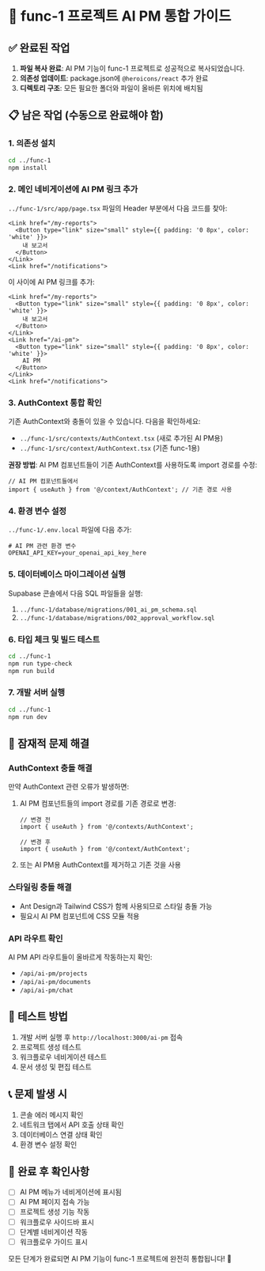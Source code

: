 # 🚀 func-1 프로젝트 AI PM 통합 가이드

## ✅ 완료된 작업

1. **파일 복사 완료**: AI PM 기능이 func-1 프로젝트로 성공적으로 복사되었습니다.
2. **의존성 업데이트**: package.json에 `@heroicons/react` 추가 완료
3. **디렉토리 구조**: 모든 필요한 폴더와 파일이 올바른 위치에 배치됨

## 📋 남은 작업 (수동으로 완료해야 함)

### 1. 의존성 설치
```bash
cd ../func-1
npm install
```

### 2. 메인 네비게이션에 AI PM 링크 추가

`../func-1/src/app/page.tsx` 파일의 Header 부분에서 다음 코드를 찾아:

```tsx
<Link href="/my-reports">
  <Button type="link" size="small" style={{ padding: '0 8px', color: 'white' }}>
    내 보고서
  </Button>
</Link>
<Link href="/notifications">
```

이 사이에 AI PM 링크를 추가:

```tsx
<Link href="/my-reports">
  <Button type="link" size="small" style={{ padding: '0 8px', color: 'white' }}>
    내 보고서
  </Button>
</Link>
<Link href="/ai-pm">
  <Button type="link" size="small" style={{ padding: '0 8px', color: 'white' }}>
    AI PM
  </Button>
</Link>
<Link href="/notifications">
```

### 3. AuthContext 통합 확인

기존 AuthContext와 충돌이 있을 수 있습니다. 다음을 확인하세요:

- `../func-1/src/contexts/AuthContext.tsx` (새로 추가된 AI PM용)
- `../func-1/src/context/AuthContext.tsx` (기존 func-1용)

**권장 방법**: AI PM 컴포넌트들이 기존 AuthContext를 사용하도록 import 경로를 수정:

```tsx
// AI PM 컴포넌트들에서
import { useAuth } from '@/context/AuthContext'; // 기존 경로 사용
```

### 4. 환경 변수 설정

`../func-1/.env.local` 파일에 다음 추가:

```env
# AI PM 관련 환경 변수
OPENAI_API_KEY=your_openai_api_key_here
```

### 5. 데이터베이스 마이그레이션 실행

Supabase 콘솔에서 다음 SQL 파일들을 실행:

1. `../func-1/database/migrations/001_ai_pm_schema.sql`
2. `../func-1/database/migrations/002_approval_workflow.sql`

### 6. 타입 체크 및 빌드 테스트

```bash
cd ../func-1
npm run type-check
npm run build
```

### 7. 개발 서버 실행

```bash
cd ../func-1
npm run dev
```

## 🔧 잠재적 문제 해결

### AuthContext 충돌 해결

만약 AuthContext 관련 오류가 발생하면:

1. AI PM 컴포넌트들의 import 경로를 기존 경로로 변경:
   ```tsx
   // 변경 전
   import { useAuth } from '@/contexts/AuthContext';
   
   // 변경 후
   import { useAuth } from '@/context/AuthContext';
   ```

2. 또는 AI PM용 AuthContext를 제거하고 기존 것을 사용

### 스타일링 충돌 해결

- Ant Design과 Tailwind CSS가 함께 사용되므로 스타일 충돌 가능
- 필요시 AI PM 컴포넌트에 CSS 모듈 적용

### API 라우트 확인

AI PM API 라우트들이 올바르게 작동하는지 확인:
- `/api/ai-pm/projects`
- `/api/ai-pm/documents`
- `/api/ai-pm/chat`

## 🎯 테스트 방법

1. 개발 서버 실행 후 `http://localhost:3000/ai-pm` 접속
2. 프로젝트 생성 테스트
3. 워크플로우 네비게이션 테스트
4. 문서 생성 및 편집 테스트

## 📞 문제 발생 시

1. 콘솔 에러 메시지 확인
2. 네트워크 탭에서 API 호출 상태 확인
3. 데이터베이스 연결 상태 확인
4. 환경 변수 설정 확인

## 🎉 완료 후 확인사항

- [ ] AI PM 메뉴가 네비게이션에 표시됨
- [ ] AI PM 페이지 접속 가능
- [ ] 프로젝트 생성 기능 작동
- [ ] 워크플로우 사이드바 표시
- [ ] 단계별 네비게이션 작동
- [ ] 워크플로우 가이드 표시

모든 단계가 완료되면 AI PM 기능이 func-1 프로젝트에 완전히 통합됩니다! 🚀